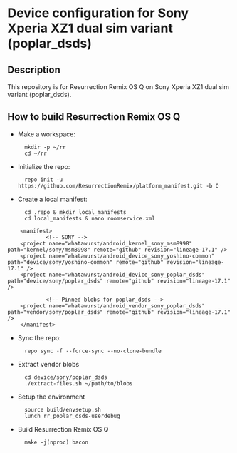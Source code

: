 Device configuration for Sony Xperia XZ1 dual sim variant (poplar_dsds)
========================================================

Description
-----------

This repository is for Resurrection Remix OS Q on Sony Xperia XZ1 dual sim variant (poplar_dsds).

How to build Resurrection Remix OS Q
----------------------

* Make a workspace:

        mkdir -p ~/rr
        cd ~/rr

* Initialize the repo:

        repo init -u https://github.com/ResurrectionRemix/platform_manifest.git -b Q

* Create a local manifest:

        cd .repo & mkdir local_manifests
        cd local_manifests & nano roomservice.xml
        
<?xml version="1.0" encoding="UTF-8"?>
        <manifest>
                <!-- SONY -->
        <project name="whatawurst/android_kernel_sony_msm8998" path="kernel/sony/msm8998" remote="github" revision="lineage-17.1" />
        <project name="whatawurst/android_device_sony_yoshino-common" path="device/sony/yoshino-common" remote="github" revision="lineage-17.1" />
        <project name="whatawurst/android_device_sony_poplar_dsds" path="device/sony/poplar_dsds" remote="github" revision="lineage-17.1" />

                <!-- Pinned blobs for poplar_dsds -->
        <project name="whatawurst/android_vendor_sony_poplar_dsds" path="vendor/sony/poplar_dsds" remote="github" revision="lineage-17.1" />
        </manifest>

* Sync the repo:

        repo sync -f --force-sync --no-clone-bundle

* Extract vendor blobs

        cd device/sony/poplar_dsds
        ./extract-files.sh ~/path/to/blobs

* Setup the environment

        source build/envsetup.sh
        lunch rr_poplar_dsds-userdebug

* Build Resurrection Remix OS Q

        make -j(nproc) bacon
